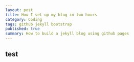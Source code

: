 ```yaml
---
layout: post
title: How I set up my blog in two hours
category: Coding
tags: github jekyll bootstrap
published: true
summary: How to build a jekyll blog using github pages
---
```


## test
